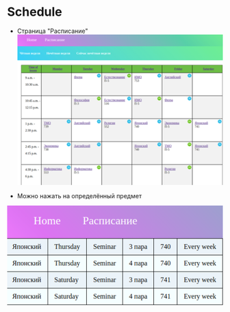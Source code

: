 # Schedule

- Страница "Расписание"
![](/readme1.png)

- Можно нажать на определённый предмет

![v](/readme2.png)
